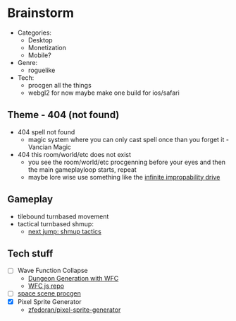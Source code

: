 # Brainstorm

- Categories:
  - Desktop
  - Monetization
  - Mobile?
- Genre:
  - roguelike
- Tech:
  - procgen all the things
  - webgl2 for now maybe make one build for ios/safari

## Theme - 404 (not found)

- 404 spell not found
  - magic system where you can only cast spell once than you forget it - Vancian Magic
- 404 this room/world/etc does not exist
  - you see the room/world/etc procgenning before your eyes and then the main gameplayloop starts, repeat
  - maybe lore wise use something like the [infinite impropability drive](https://hitchhikers.fandom.com/wiki/Infinite_Improbability_Drive)

## Gameplay

- tilebound turnbased movement
- tactical turnbased shmup:
  - [next jump: shmup tactics](https://www.youtube.com/watch?v=TB-5F03qQGQ)

## Tech stuff

- [ ] Wave Function Collapse
  - [Dungeon Generation with WFC](https://www.youtube.com/watch?v=fnFj3dOKcIQ)
  - [WFC js repo](https://github.com/kchapelier/wavefunctioncollapse)
- [ ] [space scene procgen](https://wwwtyro.net/2016/10/22/2D-space-scene-procgen.html)
- [x] Pixel Sprite Generator
  - [zfedoran/pixel-sprite-generator](https://github.com/zfedoran/pixel-sprite-generator)
